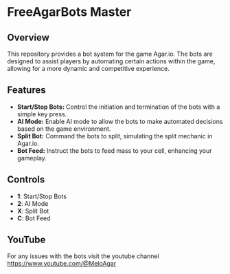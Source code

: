 # FreeAgarBots Master

## Overview

This repository provides a bot system for the game Agar.io. The bots are designed to assist players by automating certain actions within the game, allowing for a more dynamic and competitive experience.

## Features

- **Start/Stop Bots:** Control the initiation and termination of the bots with a simple key press.
- **AI Mode:** Enable AI mode to allow the bots to make automated decisions based on the game environment.
- **Split Bot:** Command the bots to split, simulating the split mechanic in Agar.io.
- **Bot Feed:** Instruct the bots to feed mass to your cell, enhancing your gameplay.

## Controls

- **1**: Start/Stop Bots
- **2**: AI Mode
- **X**: Split Bot
- **C**: Bot Feed

## YouTube

For any issues with the bots visit the youtube channel https://www.youtube.com/@MeloAgar
